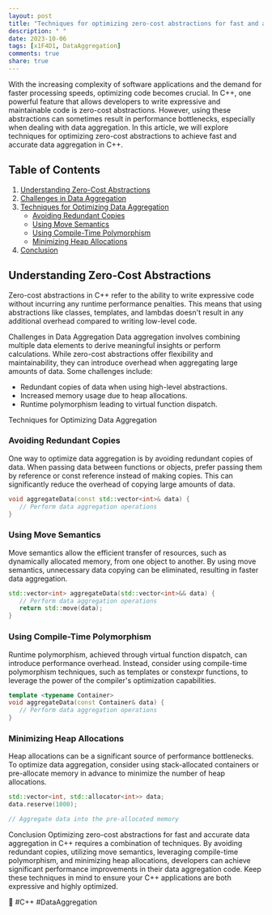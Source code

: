 ```yaml
---
layout: post
title: "Techniques for optimizing zero-cost abstractions for fast and accurate data aggregation in C++"
description: " "
date: 2023-10-06
tags: [x1F4D1, DataAggregation]
comments: true
share: true
---
```


With the increasing complexity of software applications and the demand for faster processing speeds, optimizing code becomes crucial. In C++, one powerful feature that allows developers to write expressive and maintainable code is zero-cost abstractions. However, using these abstractions can sometimes result in performance bottlenecks, especially when dealing with data aggregation. In this article, we will explore techniques for optimizing zero-cost abstractions to achieve fast and accurate data aggregation in C++.

## Table of Contents
1. [Understanding Zero-Cost Abstractions](#understanding-zero-cost-abstractions)
2. [Challenges in Data Aggregation](#challenges-in-data-aggregation)
3. [Techniques for Optimizing Data Aggregation](#techniques-for-optimizing-data-aggregation)
   * [Avoiding Redundant Copies](#avoiding-redundant-copies)
   * [Using Move Semantics](#using-move-semantics)
   * [Using Compile-Time Polymorphism](#using-compile-time-polymorphism)
   * [Minimizing Heap Allocations](#minimizing-heap-allocations)
4. [Conclusion](#conclusion)

## Understanding Zero-Cost Abstractions
Zero-cost abstractions in C++ refer to the ability to write expressive code without incurring any runtime performance penalties. This means that using abstractions like classes, templates, and lambdas doesn't result in any additional overhead compared to writing low-level code.

Challenges in Data Aggregation
Data aggregation involves combining multiple data elements to derive meaningful insights or perform calculations. While zero-cost abstractions offer flexibility and maintainability, they can introduce overhead when aggregating large amounts of data. Some challenges include:

* Redundant copies of data when using high-level abstractions.
* Increased memory usage due to heap allocations.
* Runtime polymorphism leading to virtual function dispatch.

Techniques for Optimizing Data Aggregation

### Avoiding Redundant Copies
One way to optimize data aggregation is by avoiding redundant copies of data. When passing data between functions or objects, prefer passing them by reference or const reference instead of making copies. This can significantly reduce the overhead of copying large amounts of data.

```cpp
void aggregateData(const std::vector<int>& data) {
   // Perform data aggregation operations
}
```

### Using Move Semantics
Move semantics allow the efficient transfer of resources, such as dynamically allocated memory, from one object to another. By using move semantics, unnecessary data copying can be eliminated, resulting in faster data aggregation.

```cpp
std::vector<int> aggregateData(std::vector<int>&& data) {
   // Perform data aggregation operations
   return std::move(data);
}
```

### Using Compile-Time Polymorphism
Runtime polymorphism, achieved through virtual function dispatch, can introduce performance overhead. Instead, consider using compile-time polymorphism techniques, such as templates or constexpr functions, to leverage the power of the compiler's optimization capabilities.

```cpp
template <typename Container>
void aggregateData(const Container& data) {
   // Perform data aggregation operations
}
```

### Minimizing Heap Allocations
Heap allocations can be a significant source of performance bottlenecks. To optimize data aggregation, consider using stack-allocated containers or pre-allocate memory in advance to minimize the number of heap allocations.

```cpp
std::vector<int, std::allocator<int>> data;
data.reserve(1000);

// Aggregate data into the pre-allocated memory

```

Conclusion
Optimizing zero-cost abstractions for fast and accurate data aggregation in C++ requires a combination of techniques. By avoiding redundant copies, utilizing move semantics, leveraging compile-time polymorphism, and minimizing heap allocations, developers can achieve significant performance improvements in their data aggregation code. Keep these techniques in mind to ensure your C++ applications are both expressive and highly optimized.

&#x1F4D1; #C++ #DataAggregation